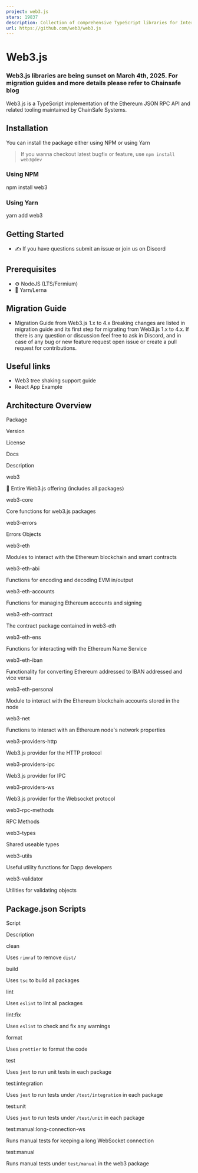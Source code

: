 ```yaml
---
project: web3.js
stars: 19837
description: Collection of comprehensive TypeScript libraries for Interaction with the Ethereum JSON RPC API and utility functions.
url: https://github.com/web3/web3.js
---
```


Web3.js
=======

### Web3.js libraries are being sunset on March 4th, 2025. For migration guides and more details please refer to Chainsafe blog

Web3.js is a TypeScript implementation of the Ethereum JSON RPC API and related tooling maintained by ChainSafe Systems.

Installation
------------

You can install the package either using NPM or using Yarn

> If you wanna checkout latest bugfix or feature, use `npm install web3@dev`

### Using NPM

npm install web3

### Using Yarn

yarn add web3

Getting Started
---------------

-   ✍️ If you have questions submit an issue or join us on Discord

Prerequisites
-------------

-   ⚙️ NodeJS (LTS/Fermium)
-   🧰 Yarn/Lerna

Migration Guide
---------------

-   Migration Guide from Web3.js 1.x to 4.x Breaking changes are listed in migration guide and its first step for migrating from Web3.js 1.x to 4.x. If there is any question or discussion feel free to ask in Discord, and in case of any bug or new feature request open issue or create a pull request for contributions.

Useful links
------------

-   Web3 tree shaking support guide
-   React App Example

Architecture Overview
---------------------

Package

Version

License

Docs

Description

web3

🚨 Entire Web3.js offering (includes all packages)

web3-core

Core functions for web3.js packages

web3-errors

Errors Objects

web3-eth

Modules to interact with the Ethereum blockchain and smart contracts

web3-eth-abi

Functions for encoding and decoding EVM in/output

web3-eth-accounts

Functions for managing Ethereum accounts and signing

web3-eth-contract

The contract package contained in web3-eth

web3-eth-ens

Functions for interacting with the Ethereum Name Service

web3-eth-iban

Functionality for converting Ethereum addressed to IBAN addressed and vice versa

web3-eth-personal

Module to interact with the Ethereum blockchain accounts stored in the node

web3-net

Functions to interact with an Ethereum node's network properties

web3-providers-http

Web3.js provider for the HTTP protocol

web3-providers-ipc

Web3.js provider for IPC

web3-providers-ws

Web3.js provider for the Websocket protocol

web3-rpc-methods

RPC Methods

web3-types

Shared useable types

web3-utils

Useful utility functions for Dapp developers

web3-validator

Utilities for validating objects

Package.json Scripts
--------------------

Script

Description

clean

Uses `rimraf` to remove `dist/`

build

Uses `tsc` to build all packages

lint

Uses `eslint` to lint all packages

lint:fix

Uses `eslint` to check and fix any warnings

format

Uses `prettier` to format the code

test

Uses `jest` to run unit tests in each package

test:integration

Uses `jest` to run tests under `/test/integration` in each package

test:unit

Uses `jest` to run tests under `/test/unit` in each package

test:manual:long-connection-ws

Runs manual tests for keeping a long WebSocket connection

test:manual

Runs manual tests under `test/manual` in the web3 package

